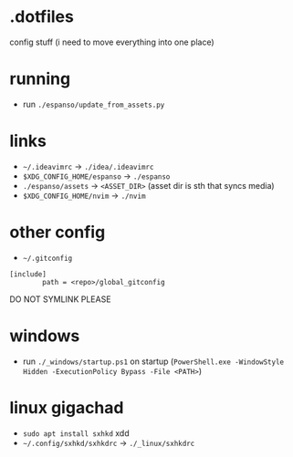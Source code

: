 # .dotfiles
config stuff (i need to move everything into one place)

# running
* run `./espanso/update_from_assets.py`

# links
* `~/.ideavimrc` -> `./idea/.ideavimrc`
* `$XDG_CONFIG_HOME/espanso` -> `./espanso`
* `./espanso/assets` -> `<ASSET_DIR>` (asset dir is sth that syncs media)
* `$XDG_CONFIG_HOME/nvim` -> `./nvim`

# other config
* `~/.gitconfig`
```
[include]
        path = <repo>/global_gitconfig
```
DO NOT SYMLINK PLEASE

# windows
* run `./_windows/startup.ps1` on startup (`PowerShell.exe -WindowStyle Hidden -ExecutionPolicy Bypass -File <PATH>`)

# linux gigachad
* `sudo apt install sxhkd` xdd
* `~/.config/sxhkd/sxhkdrc` -> `./_linux/sxhkdrc`
